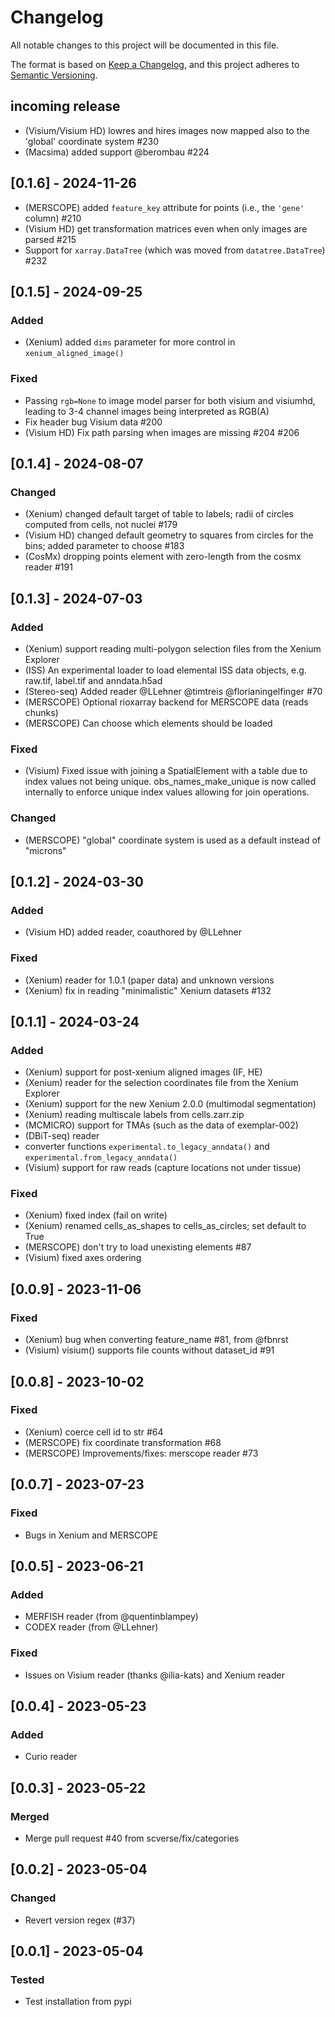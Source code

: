 # Changelog

All notable changes to this project will be documented in this file.

The format is based on [Keep a Changelog][],
and this project adheres to [Semantic Versioning][].

[keep a changelog]: https://keepachangelog.com/en/1.0.0/
[semantic versioning]: https://semver.org/spec/v2.0.0.html

## incoming release

-   (Visium/Visium HD) lowres and hires images now mapped also to the 'global' coordinate system #230
-   (Macsima) added support @berombau #224

## [0.1.6] - 2024-11-26

-   (MERSCOPE) added `feature_key` attribute for points (i.e., the `'gene'` column) #210
-   (Visium HD) get transformation matrices even when only images are parsed #215
-   Support for `xarray.DataTree` (which was moved from `datatree.DataTree`) #232

## [0.1.5] - 2024-09-25

### Added

-   (Xenium) added `dims` parameter for more control in `xenium_aligned_image()`

### Fixed

-   Passing `rgb=None` to image model parser for both visium and visiumhd, leading to 3-4 channel images being
    interpreted as RGB(A)
-   Fix header bug Visium data #200
-   (Visium HD) Fix path parsing when images are missing #204 #206

## [0.1.4] - 2024-08-07

### Changed

-   (Xenium) changed default target of table to labels; radii of circles computed from cells, not nuclei #179
-   (Visium HD) changed default geometry to squares from circles for the bins; added parameter to choose #183
-   (CosMx) dropping points element with zero-length from the cosmx reader #191

## [0.1.3] - 2024-07-03

### Added

-   (Xenium) support reading multi-polygon selection files from the Xenium Explorer
-   (ISS) An experimental loader to load elemental ISS data objects, e.g. raw.tif, label.tif and anndata.h5ad
-   (Stereo-seq) Added reader @LLehner @timtreis @florianingelfinger #70
-   (MERSCOPE) Optional rioxarray backend for MERSCOPE data (reads chunks)
-   (MERSCOPE) Can choose which elements should be loaded

### Fixed

-   (Visium) Fixed issue with joining a SpatialElement with a table due to index values not being unique.
    obs_names_make_unique is now called internally to enforce unique index values allowing for join operations.

### Changed

-   (MERSCOPE) "global" coordinate system is used as a default instead of "microns"

## [0.1.2] - 2024-03-30

### Added

-   (Visium HD) added reader, coauthored by @LLehner

### Fixed

-   (Xenium) reader for 1.0.1 (paper data) and unknown versions
-   (Xenium) fix in reading "minimalistic" Xenium datasets #132

## [0.1.1] - 2024-03-24

### Added

-   (Xenium) support for post-xenium aligned images (IF, HE)
-   (Xenium) reader for the selection coordinates file from the Xenium Explorer
-   (Xenium) support for the new Xenium 2.0.0 (multimodal segmentation)
-   (Xenium) reading multiscale labels from cells.zarr.zip
-   (MCMICRO) support for TMAs (such as the data of exemplar-002)
-   (DBiT-seq) reader
-   converter functions `experimental.to_legacy_anndata()` and `experimental.from_legacy_anndata()`
-   (Visium) support for raw reads (capture locations not under tissue)

### Fixed

-   (Xenium) fixed index (fail on write)
-   (Xenium) renamed cells_as_shapes to cells_as_circles; set default to True
-   (MERSCOPE) don't try to load unexisting elements #87
-   (Visium) fixed axes ordering

## [0.0.9] - 2023-11-06

### Fixed

-   (Xenium) bug when converting feature_name #81, from @fbnrst
-   (Visium) visium() supports file counts without dataset_id #91

## [0.0.8] - 2023-10-02

### Fixed

-   (Xenium) coerce cell id to str #64
-   (MERSCOPE) fix coordinate transformation #68
-   (MERSCOPE) Improvements/fixes: merscope reader #73

## [0.0.7] - 2023-07-23

### Fixed

-   Bugs in Xenium and MERSCOPE

## [0.0.5] - 2023-06-21

### Added

-   MERFISH reader (from @quentinblampey)
-   CODEX reader (from @LLehner)

### Fixed

-   Issues on Visium reader (thanks @ilia-kats) and Xenium reader

## [0.0.4] - 2023-05-23

### Added

-   Curio reader

## [0.0.3] - 2023-05-22

### Merged

-   Merge pull request #40 from scverse/fix/categories

## [0.0.2] - 2023-05-04

### Changed

-   Revert version regex (#37)

## [0.0.1] - 2023-05-04

### Tested

-   Test installation from pypi
